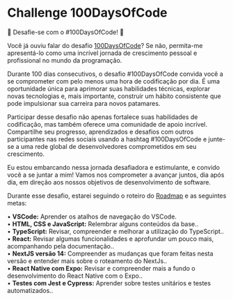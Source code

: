 # Challenge 100DaysOfCode

🚀 Desafie-se com o #100DaysOfCode! 🚀

Você já ouviu falar do desafio [100DaysOfCode](https://www.100daysofcode.com/)? Se não, permita-me apresentá-lo como uma incrível jornada de crescimento pessoal e profissional no mundo da programação.

Durante 100 dias consecutivos, o desafio #100DaysOfCode convida você a se comprometer com pelo menos uma hora de codificação por dia. É uma oportunidade única para aprimorar suas habilidades técnicas, explorar novas tecnologias e, mais importante, construir um hábito consistente que pode impulsionar sua carreira para novos patamares.

Participar desse desafio não apenas fortalece suas habilidades de codificação, mas também oferece uma comunidade de apoio incrível. Compartilhe seu progresso, aprendizados e desafios com outros participantes nas redes sociais usando a hashtag #100DaysOfCode e junte-se a uma rede global de desenvolvedores comprometidos em seu crescimento.

Eu estou embarcando nessa jornada desafiadora e estimulante, e convido você a se juntar a mim! Vamos nos comprometer a avançar juntos, dia após dia, em direção aos nossos objetivos de desenvolvimento de software.

Durante esse desafio, estarei seguindo o roteiro do [Roadmap](https://roadmap.sh/frontend) e as seguintes metas:

• **VSCode:** Aprender os atalhos de navegação do VSCode.</br>
• **HTML, CSS e JavaScript:** Relembrar alguns conteúdos da base..</br>
• **TypeScript:** Revisar, compreender e melhorar a utilização do TypeScript..</br>
• **React:** Revisar algumas funcionalidades e aprofundar um pouco mais, acompanhando pela documentação..</br>
• **NextJS versão 14:** Compreender as mudanças que foram feitas nesta versão e entender mais sobre o roteamento do NextJs..</br>
• **React Native com Expo:** Revisar e compreender mais a fundo o desenvolvimento do React Native com o Expo..</br>
• **Testes com Jest e Cypress:** Aprender sobre testes unitários e testes automatizados..</br>
